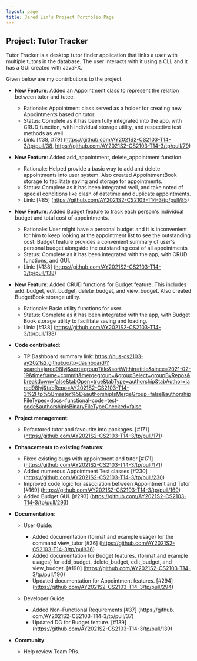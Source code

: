 ```yaml
---
layout: page
title: Jared Lim's Project Portfolio Page
---
```


## Project: Tutor Tracker

Tutor Tracker is a desktop tutor finder application that links a user with multiple
tutors in the database. The user interacts with it using a CLI, and it
has a GUI created with JavaFX.

Given below are my contributions to the project.

* **New Feature**: Added an Appointment class to represent the relation between 
  tutor and tutee. 
  * Rationale: Appointment class served as a holder for creating new Appointments 
  based on tutor.
  * Status: Complete as it has been fully integrated into the app, with CRUD function, 
    with individual storage utility, and respective test methods as well.
  * Link: [#38, #79] (https://github.com/AY2021S2-CS2103-T14-3/tp/pull/38,
    https://github.com/AY2021S2-CS2103-T14-3/tp/pull/79)

* **New Feature**: Added add_appointment, delete_appointment function. 
  * Rationale: Helped provide a basic way to add and delete appointments into user 
    system. Also created AppointmentBook storage to facilitate saving and storage for appointments.
  * Status: Complete as it has been integrated well, and take noted of special 
    conditions like clash of datetime and duplicate appointments.
  * Link: [#85] (https://github.com/AY2021S2-CS2103-T14-3/tp/pull/85)

* **New Feature**: Added Budget feature to track each person's individual budget and 
  total cost of appointments. 
  * Rationale: User might have a personal budget and it is inconvenient for him to 
    keep looking at the appointment list to see the outstanding cost. Budget feature 
    provides a convenient summary of user's personal budget alongside the 
    outstanding cost of all appointments
  * Status: Complete as it has been integrated with the app, with CRUD functions, 
    and GUI.
  * Link: [#138] (https://github.com/AY2021S2-CS2103-T14-3/tp/pull/138)

* **New Feature**: Added CRUD functions for Budget feature. This includes add_budget, 
  edit_budget, delete_budget, and view_budget. Also created BudgetBook storage utility.
  * Rationale: Basic utility functions for user.
  * Status: Complete as it has been integrated with the app, with Budget Book 
    storage utility to facilitate saving and loading.
  * Link: [#138] (https://github.com/AY2021S2-CS2103-T14-3/tp/pull/138)
  
  
* **Code contributed**:
  * TP Dashboard summary link:
  https://nus-cs2103-ay2021s2.github.io/tp-dashboard/?search=jared98lyj&sort=groupTitle&sortWithin=title&since=2021-02-19&timeframe=commit&mergegroup=&groupSelect=groupByRepos&breakdown=false&tabOpen=true&tabType=authorship&tabAuthor=jared98lyj&tabRepo=AY2021S2-CS2103-T14-3%2Ftp%5Bmaster%5D&authorshipIsMergeGroup=false&authorshipFileTypes=docs~functional-code~test-code&authorshipIsBinaryFileTypeChecked=false

* **Project management**:
  * Refactored tutor and favourite into packages. [#171] (https://github.com/AY2021S2-CS2103-T14-3/tp/pull/171)

* **Enhancements to existing features**:
  * Fixed existing bugs with appointment and tutor [#171] (https://github.com/AY2021S2-CS2103-T14-3/tp/pull/171)
  * Added numerous Appointment Test classes [#230] (https://github.com/AY2021S2-CS2103-T14-3/tp/pull/230)
  * Improved code logic for association between Appointment and Tutor [#169] (https://github.com/AY2021S2-CS2103-T14-3/tp/pull/169)
  * Added Budget GUI. [#293] (https://github.com/AY2021S2-CS2103-T14-3/tp/pull/293)
  
* **Documentation**:
  * User Guide:
    * Added documentation (format and example usage) for the command view_tutor [#36]
      (https://github.com/AY2021S2-CS2103-T14-3/tp/pull/36)
    * Added documentation for Budget features. (format and example usages) for
      add_budget, delete_budget, edit_budget, and view_budget. [#190] (https://github.com/AY2021S2-CS2103-T14-3/tp/pull/190)
    * Updated documentation for Appointment features. [#294] (https://github.com/AY2021S2-CS2103-T14-3/tp/pull/294)

  * Developer Guide:
    * Added Non-Functional Requirements [#37] (https://github.
      com/AY2021S2-CS2103-T14-3/tp/pull/37)
    * Updated DG for Budget feature. [#139] (https://github.com/AY2021S2-CS2103-T14-3/tp/pull/139)

* **Community**:
  * Help review Team PRs.
